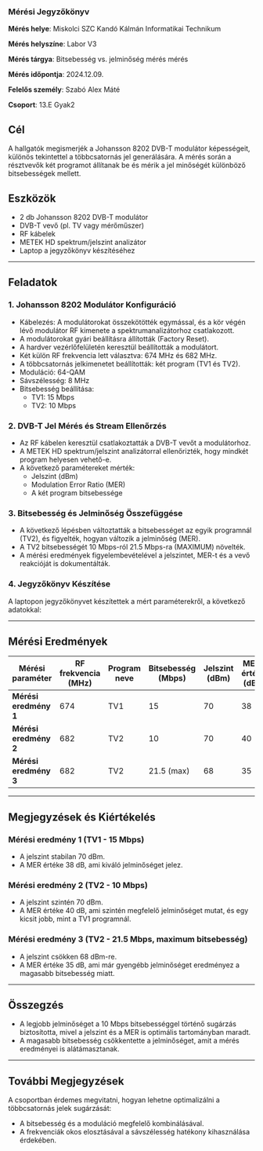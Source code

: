 ### Mérési Jegyzőkönyv

**Mérés helye**: Miskolci SZC Kandó Kálmán Informatikai Technikum 

**Mérés helyszíne**: Labor V3

**Mérés tárgya**: Bitsebesség vs. jelminőség mérés mérés

**Mérés időpontja**: 2024.12.09.

**Felelős személy**: Szabó Alex Máté

**Csoport**: 13.E Gyak2

## Cél
A hallgatók megismerjék a Johansson 8202 DVB-T modulátor képességeit, különös tekintettel a többcsatornás jel generálására. A mérés során a résztvevők két programot állítanak be és mérik a jel minőségét különböző bitsebességek mellett.

## Eszközök
- 2 db Johansson 8202 DVB-T modulátor
- DVB-T vevő (pl. TV vagy mérőműszer)
- RF kábelek
- METEK HD spektrum/jelszint analizátor
- Laptop a jegyzőkönyv készítéséhez

---

## Feladatok

### 1. Johansson 8202 Modulátor Konfiguráció
- Kábelezés: A modulátorokat összekötötték egymással, és a kör végén lévő modulátor RF kimenete a spektrumanalizátorhoz csatlakozott.
- A modulátorokat gyári beállításra állították (Factory Reset).
- A hardver vezérlőfelületén keresztül beállították a modulátort.
- Két külön RF frekvencia lett választva: 674 MHz és 682 MHz.
- A többcsatornás jelkimenetet beállították: két program (TV1 és TV2).
- Moduláció: 64-QAM
- Sávszélesség: 8 MHz
- Bitsebesség beállítása:
  - TV1: 15 Mbps
  - TV2: 10 Mbps

### 2. DVB-T Jel Mérés és Stream Ellenőrzés
- Az RF kábelen keresztül csatlakoztatták a DVB-T vevőt a modulátorhoz.
- A METEK HD spektrum/jelszint analizátorral ellenőrizték, hogy mindkét program helyesen vehető-e.
- A következő paramétereket mérték:
  - Jelszint (dBm)
  - Modulation Error Ratio (MER)
  - A két program bitsebessége

### 3. Bitsebesség és Jelminőség Összefüggése
- A következő lépésben változtatták a bitsebességet az egyik programnál (TV2), és figyelték, hogyan változik a jelminőség (MER).
- A TV2 bitsebességét 10 Mbps-ról 21.5 Mbps-ra (MAXIMUM) növelték.
- A mérési eredmények figyelembevételével a jelszintet, MER-t és a vevő reakcióját is dokumentálták.

### 4. Jegyzőkönyv Készítése
A laptopon jegyzőkönyvet készítettek a mért paraméterekről, a következő adatokkal:

---

## Mérési Eredmények

| Mérési paraméter   | RF frekvencia (MHz) | Program neve | Bitsebesség (Mbps) | Jelszint (dBm) | MER érték (dB) |
|--------------------|---------------------|--------------|--------------------|----------------|----------------|
| **Mérési eredmény 1** | 674                 | TV1          | 15                 | 70             | 38             |
| **Mérési eredmény 2** | 682                 | TV2          | 10                 | 70             | 40             |
| **Mérési eredmény 3** | 682                 | TV2          | 21.5 (max)         | 68             | 35             |

---

## Megjegyzések és Kiértékelés

### Mérési eredmény 1 (TV1 - 15 Mbps)
- A jelszint stabilan 70 dBm.
- A MER értéke 38 dB, ami kiváló jelminőséget jelez.

### Mérési eredmény 2 (TV2 - 10 Mbps)
- A jelszint szintén 70 dBm.
- A MER értéke 40 dB, ami szintén megfelelő jelminőséget mutat, és egy kicsit jobb, mint a TV1 programnál.

### Mérési eredmény 3 (TV2 - 21.5 Mbps, maximum bitsebesség)
- A jelszint csökken 68 dBm-re.
- A MER értéke 35 dB, ami már gyengébb jelminőséget eredményez a magasabb bitsebesség miatt.

---

## Összegzés

- A legjobb jelminőséget a 10 Mbps bitsebességgel történő sugárzás biztosította, mivel a jelszint és a MER is optimális tartományban maradt.
- A magasabb bitsebesség csökkentette a jelminőséget, amit a mérés eredményei is alátámasztanak.

---

## További Megjegyzések

A csoportban érdemes megvitatni, hogyan lehetne optimalizálni a többcsatornás jelek sugárzását:
- A bitsebesség és a moduláció megfelelő kombinálásával.
- A frekvenciák okos elosztásával a sávszélesség hatékony kihasználása érdekében.
